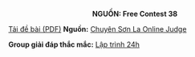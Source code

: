 **<center>NGUỒN: Free Contest 38</center>**

[Tải đề bài (PDF)](/statements/2217/BDT.pdf)
**Nguồn:** [Chuyên Sơn La Online Judge](http://csloj.ddns.net/)

**Group giải đáp thắc mắc:** [Lập trình 24h](https://www.facebook.com/groups/1386904321519984)